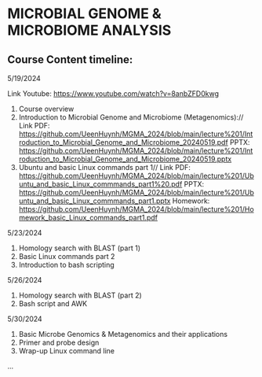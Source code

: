 # MICROBIAL GENOME & MICROBIOME ANALYSIS
## Course Content timeline:

5/19/2024

Link Youtube: https://www.youtube.com/watch?v=8anbZFD0kwg
1) Course overview
2) Introduction to Microbial Genome and Microbiome (Metagenomics)://
  Link PDF: https://github.com/UeenHuynh/MGMA_2024/blob/main/lecture%201/Introduction_to_Microbial_Genome_and_Microbiome_20240519.pdf
       PPTX: https://github.com/UeenHuynh/MGMA_2024/blob/main/lecture%201/Introduction_to_Microbial_Genome_and_Microbiome_20240519.pptx
3) Ubuntu and basic Linux commands part 1//
  Link PDF: https://github.com/UeenHuynh/MGMA_2024/blob/main/lecture%201/Ubuntu_and_basic_Linux_commmands_part1%20.pdf
       PPTX: https://github.com/UeenHuynh/MGMA_2024/blob/main/lecture%201/Ubuntu_and_basic_Linux_commmands_part1.pptx
  Homework: https://github.com/UeenHuynh/MGMA_2024/blob/main/lecture%201/Homework_basic_Linux_commands_part1.pdf

5/23/2024
1) Homology search with BLAST (part 1)
2) Basic Linux commands part 2
3) Introduction to bash scripting

5/26/2024
1) Homology search with BLAST (part 2)
2) Bash script and AWK

5/30/2024
1) Basic Microbe Genomics & Metagenomics and their applications 
2) Primer and probe design  
3) Wrap-up Linux command line

...
